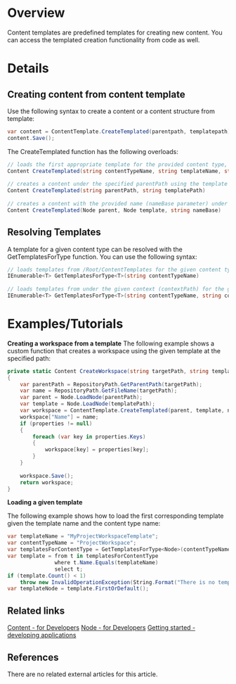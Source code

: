 # Overview 
Content templates are predefined templates for creating new content. You can access the templated creation functionality from code as well. 

# Details
## Creating content from content template
Use the following syntax to create a content or a content structure from template: 

```c#
var content = ContentTemplate.CreateTemplated(parentpath, templatepath);
content.Save();
```

The CreateTemplated function has the following overloads:
```c#
// loads the first appropriate template for the provided content type, and creates a content under the specified targetPath
Content CreateTemplated(string contentTypeName, string templateName, string targetPath)
 
// creates a content under the specified parentPath using the template at the given templatePath
Content CreateTemplated(string parentPath, string templatePath)
 
// creates a content with the provided name (nameBase parameter) under the specified parent, from the given template
Content CreateTemplated(Node parent, Node template, string nameBase)
```

## Resolving Templates
A template for a given content type can be resolved with the GetTemplatesForType function. You can use the following syntax: 

```c#
// loads templates from /Root/ContentTemplates for the given content type (contentTypeName)
IEnumerable<T> GetTemplatesForType<T>(string contentTypeName)
 
// loads templates from under the given context (contextPath) for the given content type (contentTypeName)
IEnumerable<T> GetTemplatesForType<T>(string contentTypeName, string contextPath)
```

# Examples/Tutorials
**Creating a workspace from a template**
The following example shows a custom function that creates a workspace using the given template at the specified path: 

```c#
private static Content CreateWorkspace(string targetPath, string templatePath, Dictionary<string, object> properties = null)
{
    var parentPath = RepositoryPath.GetParentPath(targetPath);
    var name = RepositoryPath.GetFileName(targetPath);
    var parent = Node.LoadNode(parentPath);
    var template = Node.LoadNode(templatePath);
    var workspace = ContentTemplate.CreateTemplated(parent, template, name);
    workspace["Name"] = name;
    if (properties != null)
    {
        foreach (var key in properties.Keys)
        {
            workspace[key] = properties[key];
        }
    }
 
    workspace.Save();
    return workspace;
}
```

**Loading a given template**

The following example shows how to load the first corresponding template given the template name and the content type name: 

```c#
var templateName = "MyProjectWorkspaceTemplate";
var contentTypeName = "ProjectWorkspace";
var templatesForContentType = GetTemplatesForType<Node>(contentTypeName);
var template = from t in templatesForContentType
               where t.Name.Equals(templateName)
               select t;
if (template.Count() < 1)
    throw new InvalidOperationException(String.Format("There is no template with {0} name for {1} contentType.", templateName, contentTypeName));
var templateNode = template.FirstOrDefault();
```

## Related links 
[Content - for Developers](http://wiki.sensenet.com/Content_-_for_Developers)
[Node - for Developers](http://wiki.sensenet.com/Node_-_for_Developers)
[Getting started - developing applications](http://wiki.sensenet.com/Getting_started_-_developing_applications)

## References
There are no related external articles for this article. 